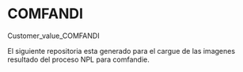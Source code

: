 # COMFANDI
Customer_value_COMFANDI

El siguiente repositoria esta generado para el cargue de las imagenes resultado del proceso NPL para comfandie.
